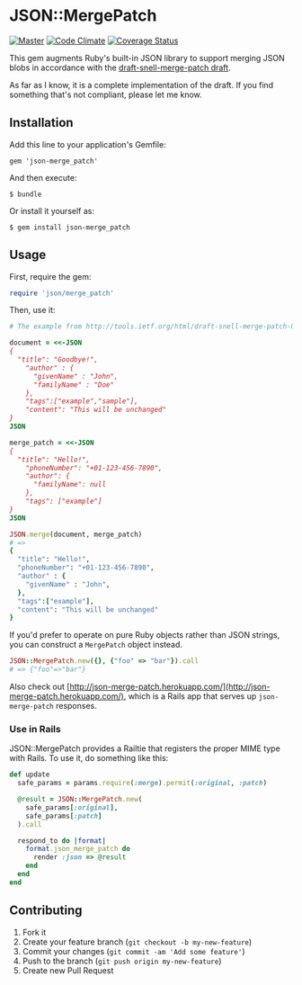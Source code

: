 # JSON::MergePatch

[![Master](https://github.com/socio-labs/json-merge_patch/actions/workflows/ruby.yml/badge.svg?branch=master)](https://github.com/socio-labs/json-merge_patch/actions/workflows/ruby.yml) [![Code Climate](https://codeclimate.com/github/steveklabnik/json-merge_patch.png)](https://codeclimate.com/github/steveklabnik/json-merge_patch) [![Coverage Status](https://coveralls.io/repos/github/socio-labs/json-merge_patch/badge.svg?branch=master)](https://coveralls.io/github/socio-labs/json-merge_patch?branch=master)

This gem augments Ruby's built-in JSON library to support merging JSON blobs
in accordance with the [draft-snell-merge-patch
draft](http://tools.ietf.org/html/draft-ietf-appsawg-json-merge-patch-02).

As far as I know, it is a complete implementation of the draft. If you find
something that's not compliant, please let me know.

## Installation

Add this line to your application's Gemfile:

    gem 'json-merge_patch'

And then execute:

    $ bundle

Or install it yourself as:

    $ gem install json-merge_patch

## Usage

First, require the gem:

```ruby
require 'json/merge_patch'
```

Then, use it:

```ruby
# The example from http://tools.ietf.org/html/draft-snell-merge-patch-08#section-2

document = <<-JSON
{
  "title": "Goodbye!",
    "author" : {
      "givenName" : "John",
      "familyName" : "Doe"
    },
    "tags":["example","sample"],
    "content": "This will be unchanged"
}
JSON

merge_patch = <<-JSON
{
  "title": "Hello!",
    "phoneNumber": "+01-123-456-7890",
    "author": {
      "familyName": null
    },
    "tags": ["example"]
}
JSON

JSON.merge(document, merge_patch)
# => 
{
  "title": "Hello!",
  "phoneNumber": "+01-123-456-7890",
  "author" : {
    "givenName" : "John",
  },
  "tags":["example"],
  "content": "This will be unchanged"
}
```

If you'd prefer to operate on pure Ruby objects rather than JSON strings, you
can construct a `MergePatch` object instead.

```ruby
JSON::MergePatch.new({}, {"foo" => "bar"}).call
# => {"foo"=>"bar"}
```

Also check out [http://json-merge-patch.herokuapp.com/](http://json-merge-patch.herokuapp.com/),
which is a Rails app that serves up `json-merge-patch` responses.

### Use in Rails

JSON::MergePatch provides a Railtie that registers the proper MIME type with
Rails. To use it, do something like this:

```ruby
def update
  safe_params = params.require(:merge).permit(:original, :patch)

  @result = JSON::MergePatch.new(
    safe_params[:original],
    safe_params[:patch]
  ).call

  respond_to do |format|
    format.json_merge_patch do
      render :json => @result
    end
  end
end
```

## Contributing

1. Fork it
2. Create your feature branch (`git checkout -b my-new-feature`)
3. Commit your changes (`git commit -am 'Add some feature'`)
4. Push to the branch (`git push origin my-new-feature`)
5. Create new Pull Request
